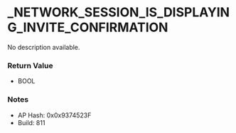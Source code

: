 # _NETWORK_SESSION_IS_DISPLAYING_INVITE_CONFIRMATION

No description available.

### Return Value
* BOOL

### Notes
* AP Hash: 0x0x9374523F
* Build: 811

